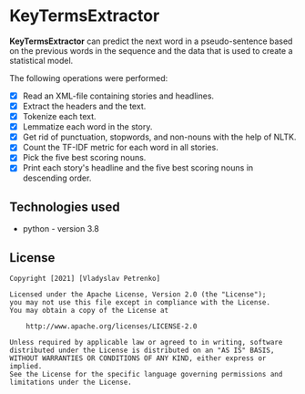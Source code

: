 # KeyTermsExtractor


**KeyTermsExtractor** can predict the next word in a pseudo-sentence based on the previous words in the sequence and the data that is used to create a statistical model.

The following operations were performed:
* [x] Read an XML-file containing stories and headlines.
* [x] Extract the headers and the text.
* [x] Tokenize each text.
* [x] Lemmatize each word in the story.
* [x] Get rid of punctuation, stopwords, and non-nouns with the help of NLTK.
* [x] Count the TF-IDF metric for each word in all stories.
* [x] Pick the five best scoring nouns.
* [x] Print each story's headline and the five best scoring nouns in descending order.

## Technologies used

- python - version 3.8


## License

    Copyright [2021] [Vladyslav Petrenko]

    Licensed under the Apache License, Version 2.0 (the "License");
    you may not use this file except in compliance with the License.
    You may obtain a copy of the License at

        http://www.apache.org/licenses/LICENSE-2.0

    Unless required by applicable law or agreed to in writing, software
    distributed under the License is distributed on an "AS IS" BASIS,
    WITHOUT WARRANTIES OR CONDITIONS OF ANY KIND, either express or implied.
    See the License for the specific language governing permissions and
    limitations under the License.
